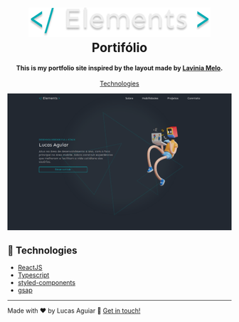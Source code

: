 <h1 align="center">
  <img src='src/assets/images/elements.png' alt="Logo elements">
  <br />
  Portifólio
</h1>

<h4 align="center">This is my portfolio site inspired by the layout made by <a href="https://dribbble.com/laviniamelo">Lavinia Melo</a>.</h2>

<p align="center">
  <a href="#rocket-technologies">Technologies</a>
</p>

![App Screenshot](src/assets/images/site.png)

## :rocket: Technologies

- [ReactJS](https://reactjs.org/)
- [Typescript]( https://www.typescriptlang.org)
- [styled-components](https://www.styled-components.com/)
- [gsap](https://greensock.com/gsap/)
---

Made with ♥ by Lucas Aguiar :wave: [Get in touch!](https://www.linkedin.com/in/lucasaguiiar)
